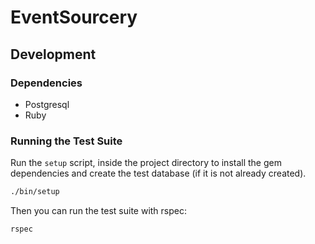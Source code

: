 # EventSourcery

## Development

### Dependencies
- Postgresql
- Ruby

### Running the Test Suite
Run the `setup` script, inside the project directory to install the gem dependencies and create the test database (if it is not already created).
```bash
./bin/setup
```

Then you can run the test suite with rspec:
```bash
rspec
```

